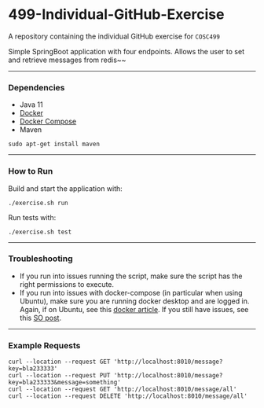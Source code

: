 # 499-Individual-GitHub-Exercise
A repository containing the individual GitHub exercise for `COSC499`

Simple SpringBoot application with four endpoints. 
Allows the user to set and retrieve messages from redis~~

---
<h3>Dependencies</h3>

* Java 11
* [Docker](https://docs.docker.com/engine/install/)
* [Docker Compose](https://www.digitalocean.com/community/tutorials/how-to-install-and-use-docker-compose-on-ubuntu-20-04)
* Maven
```
sudo apt-get install maven
```
---
<h3>How to Run</h3>

Build and start the application with:
```
./exercise.sh run
```

Run tests with:
```
./exercise.sh test
```
---
<h3>Troubleshooting</h3>

* If you run into issues running the script, make sure the script has the right permissions to execute.
* If you run into issues with docker-compose (in particular when using Ubuntu), make sure you are running docker desktop
  and are logged in. Again, if on Ubuntu, see this [docker article](/home/petrus/Documents/IDE/idea-IC-222.3739.54/bin).
  If you still have issues, see this [SO post](https://stackoverflow.com/questions/56784492/permissionerror-errno-13-permission-denied-manage-py).

---
<h3>Example Requests</h3>

```
curl --location --request GET 'http://localhost:8010/message?key=bla233333'
curl --location --request PUT 'http://localhost:8010/message?key=bla233333&message=something'
curl --location --request GET 'http://localhost:8010/message/all'
curl --location --request DELETE 'http://localhost:8010/message/all'
```
